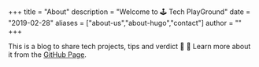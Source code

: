 +++
title = "About"
description = "Welcome to 🕹️ Tech PlayGround"
date = "2019-02-28"
aliases = ["about-us","about-hugo","contact"]
author = ""
+++

This is a blog to share tech projects, tips and verdict 💬
👋 Learn more about it from the [GitHub Page](https://github.com/applegreengrape/tech-playground).